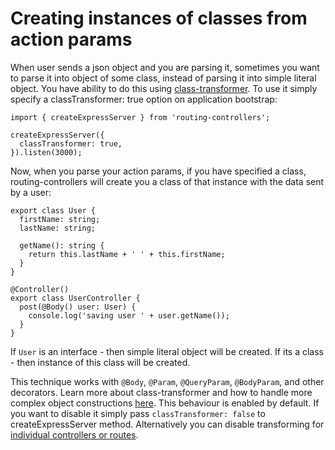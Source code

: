 # Creating instances of classes from action params

When user sends a json object and you are parsing it, sometimes you want to parse it into object of some class, instead of parsing it into simple literal object. You have ability to do this using [class-transformer](https://github.com/typestack/class-transformer). To use it simply specify a classTransformer: true option on application bootstrap:

```
import { createExpressServer } from 'routing-controllers';

createExpressServer({
  classTransformer: true,
}).listen(3000);
```

Now, when you parse your action params, if you have specified a class, routing-controllers will create you a class of that instance with the data sent by a user:

```
export class User {
  firstName: string;
  lastName: string;

  getName(): string {
    return this.lastName + ' ' + this.firstName;
  }
}

@Controller()
export class UserController {
  post(@Body() user: User) {
    console.log('saving user ' + user.getName());
  }
}
```

If `User` is an interface - then simple literal object will be created. If its a class - then instance of this class will be created.

This technique works with `@Body`, `@Param`, `@QueryParam`, `@BodyParam`, and other decorators. Learn more about class-transformer and how to handle more complex object constructions [here](https://github.com/typestack/class-transformer). This behaviour is enabled by default. If you want to disable it simply pass `classTransformer: false` to createExpressServer method. Alternatively you can disable transforming for [individual controllers or routes](https://github.com/typestack/routing-controllers/?tab=readme-ov-file#selectively-disable-requestresponse-transforming).
